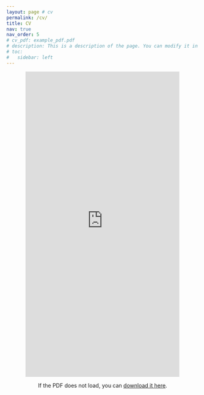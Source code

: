 ```yaml
---
layout: page # cv
permalink: /cv/
title: CV
nav: true
nav_order: 5
# cv_pdf: example_pdf.pdf
# description: This is a description of the page. You can modify it in '_pages/cv.md'. You can also change or remove the top pdf download button.
# toc:
#   sidebar: left
---
```


<!-- FOR USE WITH GOOGLE DRIVE-->

<div style="text-align: center;">
  <iframe 
    src="https://drive.google.com/viewerng/viewer?embedded=true&url={{ https://semihkara.github.io }}/assets/pdf/CV.pdf" 
    width="80%" height="800px" style="border: none;">
  </iframe>
</div>

<p style="text-align: center;">
  If the PDF does not load, you can <a href="{{ https://semihkara.github.io }}/assets/pdf/CV.pdf" target="_blank">download it here</a>.
</p>


<!-- FOR USE WITH DROPBOX -->
<!-- <div style="text-align: center;">
  <iframe 
    src="https://www.dropbox.com/scl/fi/aw56k6mbigm2nqzxg3iwj/CV.pdf?rlkey=1dpbcr9ki8ed7sztfywpol4ai&raw=1" 
    width="80%" height="800px" style="border: none;">
  </iframe>
</div>

<p style="text-align: center;">
  If the PDF does not load, you can <a href="https://www.dropbox.com/scl/fi/aw56k6mbigm2nqzxg3iwj/CV.pdf?rlkey=1dpbcr9ki8ed7sztfywpol4ai&raw=1" target="_blank">download it here</a>.
</p> -->

